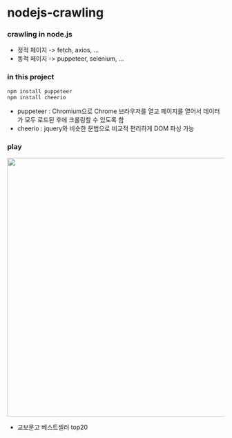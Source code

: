 # nodejs-crawling

### crawling in node.js
- 정적 페이지 -> fetch, axios, ...
- 동적 페이지 -> puppeteer, selenium, ...

### in this project
```
npm install puppeteer
npm install cheerio
```
- puppeteer : Chromium으로 Chrome 브라우저를 열고 페이지를 열어서 데이터가 모두 로드된 후에 크롤링할 수 있도록 함
- cheerio : jquery와 비슷한 문법으로 비교적 편리하게 DOM 파싱 가능

### play
<img style="width: 600px;" src="https://user-images.githubusercontent.com/86469788/216768681-ad8b730f-6799-413a-b1c3-3aeecdf1b594.png">

- 교보문고 베스트셀러 top20
